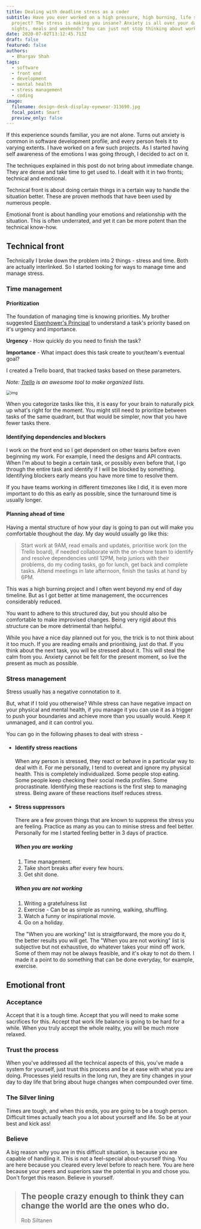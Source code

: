 ```yaml
---
title: Dealing with deadline stress as a coder
subtitle: Have you ever worked on a high pressure, high burning, life sucking
  project? The stress is making you insane? Anxiety is all over your days,
  nights, meals and weekends? You can just not stop thinking about work?
date: 2020-07-02T13:12:45.713Z
draft: false
featured: false
authors:
  - Bhargav Shah
tags:
  - software
  - front end
  - development
  - mental health
  - stress management
  - coding
image:
  filename: design-desk-display-eyewear-313690.jpg
  focal_point: Smart
  preview_only: false
---
```

If this experience sounds familiar, you are not alone. Turns out anxiety is common in software development profile, and every person feels it to varying extents. I have worked on a few such projects. As I started having self awareness of the emotions I was going through, I decided to act on it.

The techniques explained in this post do not bring about immediate change. They are dense and take time to get used to. I dealt with it in two fronts; technical and emotional.

Technical front is about doing certain things in a certain way to handle the situation better. These are proven methods that have been used by numerous people.

Emotional front is about handling your emotions and relationship with the situation. This is often underrated, and yet it can be more potent than the technical know-how.

## Technical front

Technically I broke down the problem into 2 things - stress and time. Both are actually interlinked. So I started looking for ways to manage time and manage stress.

### Time management

#### Prioritization

The foundation of managing time is knowing priorities. My brother suggested [Eisenhower's Principal](https://youtu.be/tT89OZ7TNwc) to understand a task's priority based on it's urgency and importance.

**Urgency** - How quickly do you need to finish the task?

**Importance** - What impact does this task create to your/team's eventual goal?

I created a Trello board, that tracked tasks based on these parameters.

*Note: [Trello](https://trello.com/) is an awesome tool to make organized lists.*

<img src="https://373901-1170275-1-raikfcquaxqncofqfm.stackpathdns.com//wp-content/uploads/2020/02/The-Eisenhower-Decision-Matrix-png-1024x768.png" alt="img" style="zoom:75%;" />

When you categorize tasks like this, it is easy for your brain to naturally pick up what's right for the moment. You might still need to prioritize between tasks of the same quadrant, but that would be simpler, now that you have fewer tasks there.

#### Identifying dependencies and blockers

I work on the front end so I get dependent on other teams before even beginning my work. For example, I need the designs and API contracts. When I'm about to begin a certain task, or possibly even before that, I go through the entire task and identify if I will be blocked by something. Identifying blockers early means you have more time to resolve them.

If you have teams working in different timezones like I did, it is even more important to do this as early as possible, since the turnaround time is usually longer.

#### Planning ahead of time

Having a mental structure of how your day is going to pan out will make you comfortable thoughout the day. My day would usually go like this:

> Start work at 9AM, read emails and updates, prioritise work (on the Trello board), if needed collaborate with the on-shore team to identify and resolve dependencies until 12PM, help juniors with their problems, do my coding tasks, go for lunch, get back and complete tasks. Attend meetings in late afternoon, finish the tasks at hand by 6PM.

This was a high burning project and I often went beyond my end of day timeline. But as I got better at time management, the occurrences considerably reduced.

You want to adhere to this structured day, but you should also be comfortable to make improvised changes. Being very rigid about this structure can be more detrimental than helpful.

While you have a nice day planned out for you, the trick is to not think about it too much. If you are reading emails and prioritising, just do that. If you think about the next task, you will be stressed about it. This will steal the calm from you. Anxiety cannot be felt for the present moment, so live the present as much as possible.

### Stress management

Stress usually has a negative connotation to it.

But, what if I told you otherwise? While stress can have negative impact on your physical and mental health, if you manage it you can use it as a trigger to push your boundaries and achieve more than you usually would. Keep it unmanaged, and it can control you.

You can go in the following phases to deal with stress - 

* #### Identify stress reactions

  When any person is stressed, they react or behave in a particular way to deal with it. For me personally, I tend to overeat and ignore my physical health. This is completely individualized. Some people stop eating. Some people keep checking their social media profiles. Some procrastinate. Identifying these reactions is the first step to managing stress. Being aware of these reactions itself reduces stress.
* #### Stress suppressors

  There are a few proven things that are known to suppress the stress you are feeling. Practice as many as you can to  minise stress and feel better. Personally for me I started feeling better in 3 days of practice.

  ##### When you are working

  1. Time management.
  2. Take short breaks after every few hours.
  3. Get shit done.

  ##### When you are not working

  1. Writing a gratefulness list
  2. Exercise - Can be as simple as running, walking, shuffling.
  3. Watch a funny or inspirational movie.
  4. Go on a holiday.

  The "When you are working" list is straigtforward, the more you do it, the better results you will get. The "When you are not working" list is subjective but not exhaustive, do whatever takes your mind off work. Some of them may not be always feasible, and it's okay to not do them. I made it a point to do something that can be done everyday, for example, exercise.

## Emotional front

### Acceptance

Accept that it is a tough time. Accept that you will need to make some sacrifices for this. Accept that work life balance is going to be hard for a while. When you truly accept the whole reality, you will be much more relaxed.

### Trust the process

When you've addressed all the technical aspects of this, you've made a system for yourself, just trust this process and be at ease with what you are doing. Processes yield results in the long run, they are tiny changes in your day to day life that bring about huge changes when compounded over time.

### The Silver lining

Times are tough, and when this ends, you are going to be a tough person. Difficult times actually teach you a lot about yourself and life. So be at your best and kick ass!

### Believe

A big reason why you are in this difficult situation, is because you are capable of handling it. This is not a feel-special about-yourself thing. You are here because you cleared every level before to reach here. You are here because your peers and superiors saw the potential in you and chose you. Don't forget this reason. Believe in yourself.

> ## The people crazy enough to think they can change the world are the ones who do.
>
> Rob Siltanen